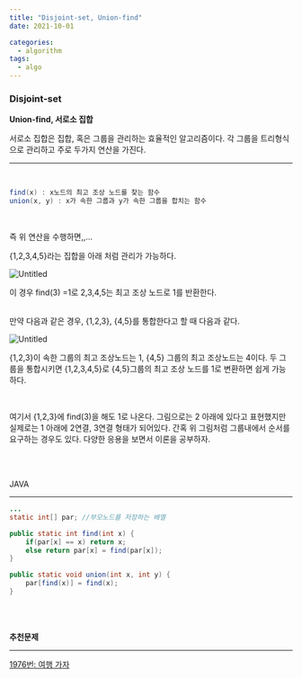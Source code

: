 ```yaml
---
title: "Disjoint-set, Union-find"
date: 2021-10-01

categories:
  - algorithm
tags:
  - algo
---
```


### Disjoint-set

**Union-find, 서로소 집합**

서로소 집합은 집합, 혹은 그룹을 관리하는 효율적인 알고리즘이다. 각 그룹을 트리형식으로 관리하고 주로 두가지 연산을 가진다.  

---

<br>

```java
find(x) : x노드의 최고 조상 노드를 찾는 함수   
union(x, y) : x가 속한 그룹과 y가 속한 그룹을 합치는 함수 
```

<br>

즉 위 연산을 수행하면,,...  

{1,2,3,4,5}라는 집합을 아래 처럼 관리가 가능하다. 


![Untitled](https://user-images.githubusercontent.com/47859845/135482986-1253b6e2-91e0-42f7-85a2-fa9acf8f0937.png)




이 경우 find(3) =1로 2,3,4,5는 최고 조상 노드로 1를 반환한다. 

<br>
만약 다음과 같은 경우, {1,2,3}, {4,5}를 통합한다고 할 때 다음과 같다.

![Untitled](https://user-images.githubusercontent.com/47859845/135483130-c4b8997c-d171-45b5-8716-80d33e9a596b.png)


{1,2,3}이 속한 그룹의 최고 조상노드는 1, {4,5} 그룹의 최고 조상노드는 4이다. 두 그룹을 통합시키면 {1,2,3,4,5}로 {4,5}그룹의 최고 조상 노드를 1로 변환하면 쉽게 가능하다.  

<br>

여기서 {1,2,3}에 find(3)을 해도 1로 나온다. 그림으로는 2 아래에 있다고 표현했지만 실제로는 1 아래에 2연결, 3연결 형태가 되어있다. 간혹 위 그림처럼 그룹내에서 순서를 요구하는 경우도 있다. 다양한 응용을 보면서 이론을 공부하자.  

<br><br>


JAVA

---

```java
...
static int[] par; //부모노드를 저장하는 배열

public static int find(int x) {
	if(par[x] == x) return x;
	else return par[x] = find(par[x]);
}

public static void union(int x, int y) {
	par[find(x)] = find(x);
}
```
<br><br>

**추천문제**

---


[1976번: 여행 가자](https://www.acmicpc.net/problem/1976)

<br><br>